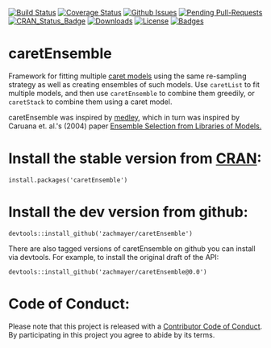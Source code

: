 [![Build Status](http://img.shields.io/travis/zachmayer/caretEnsemble.svg?style=flat)](https://travis-ci.org/zachmayer/caretEnsemble)
[![Coverage Status](http://img.shields.io/coveralls/zachmayer/caretEnsemble.svg?style=flat)](https://coveralls.io/r/zachmayer/caretEnsemble)
[![Github Issues](https://img.shields.io/github/issues/badges/shields.svg?style=flat)](https://github.com/zachmayer/caretEnsemble/issues)
[![Pending Pull-Requests](http://githubbadges.herokuapp.com/zachmayer/caretEnsemble/pulls.svg?style=flat)](https://github.com/zachmayer/caretEnsemble/pulls)
[![CRAN_Status_Badge](http://www.r-pkg.org/badges/version/caretEnsemble)](http://cran.r-project.org/web/packages/caretEnsemble)
[![Downloads](http://cranlogs.r-pkg.org/badges/caretEnsemble)](http://cran.rstudio.com/package=caretEnsemble)
[![License](http://img.shields.io/:license-mit-blue.svg?style=flat)](http://badges.mit-license.org)
[![Badges](http://img.shields.io/:badges-8/8-ff6799.svg?style=flat)](https://github.com/badges/badgerbadgerbadger)

# caretEnsemble
Framework for fitting multiple [caret models](https://github.com/topepo/caret) using the same re-sampling strategy as well as creating ensembles of such models.  Use `caretList` to fit multiple models, and then use `caretEnsemble` to combine them greedily, or `caretStack` to combine them using a caret model.

caretEnsemble was inspired by [medley](https://github.com/mewo2/medley), which in turn was inspired by Caruana et. al.'s (2004) paper [Ensemble Selection from Libraries of Models.](http://www.cs.cornell.edu/~caruana/ctp/ct.papers/caruana.icml04.icdm06long.pdf)

# Install the stable version from [CRAN](http://cran.r-project.org/web/packages/caretEnsemble/):
```{R}
install.packages('caretEnsemble')
```

# Install the dev version from github:
```{R}
devtools::install_github('zachmayer/caretEnsemble')
```

There are also tagged versions of caretEnsemble on github you can install via devtools.  For example, to install the original draft of the API:
```{R}
devtools::install_github('zachmayer/caretEnsemble@0.0')
```

# Code of Conduct:
Please note that this project is released with a [Contributor Code of Conduct](CONDUCT.md). By participating in this project you agree to abide by its terms.
